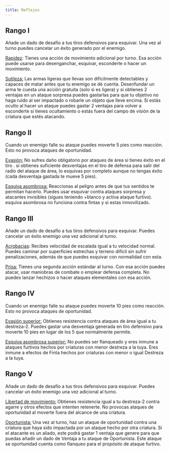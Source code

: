 ```yaml
---
title: Reflejos
---
```


## Rango I

Añade un dado de desafío a tus tiros defensivos para esquivar. Una vez al turno puedes cancelar un éxito generado por el enemigo.

<u>Rapidez</u>: Tienes una acción de movimiento adicional por turno. Esa acción puede usarse para desenganchar, esquivar, esconderte o hacer un movimiento.

<u>Sutileza:</u> Las armas ligeras que llevas son difícilmente detectables y capaces de matar antes que tu enemigo se dé cuenta. Desenfundar un arma te cuesta una acción gratuita (solo si es ligera) y si obtienes 2 ventajas en un ataque sorpresa puedes gastarlas para que tu objetivo no haga ruido al ser impactado o robarle un objeto que lleve encima. Si estás oculto al hacer un  ataque puedes gastar 2 ventajas para volver a esconderte si tienes ocultamiento o estás fuera del campo de visión de la criatura que estés atacando.

## Rango II

Cuando un enemigo falle su ataque puedes moverte 5 pies como reacción. Esto no provoca ataques de oportunidad.

<u>Evasión:</u> No sufres daño obligatorio por ataques de área si tienes éxito en el tiro . si obtienes suficiente desventajas en el tiro de defensa para salir del radio del ataque de área, lo esquivas por completo aunque no tengas éxito (cada desventaja gastada te mueve 5 pies).

<u>Esquiva asombrosa:</u> Reaccionas al peligro antes de que tus sentidos te permitan hacerlo. Puedes usar esquivar contra ataques sorpresa y atacantes invisibles (sigues teniendo +blanco y activa ataque furtivo). esquiva asombrosa no funciona contra fintas y si estas inmovilizado.

## Rango III

Añade un dado de desafío a tus tiros defensivos para esquivar. Puedes cancelar un éxito enemigo una vez adicional al turno.

<u>Acrobacias</u>: Recibes velocidad de escalada igual a tu velocidad normal. Puedes caminar por superficies estrechas y terreno difícil sin sufrir penalizaciones, además de que puedes esquivar con normalidad con esta.

<u>Prisa:</u> Tienes una segunda acción estándar al turno. Con esa acción puedes atacar, usar maniobras de combate o emplear defensa completa. No puedes lanzar hechizos o hacer ataques elementales con esa acción.

## Rango IV

Cuando un enemigo falle su ataque puedes moverte 10 pies como reacción. Esto no provoca ataques de oportunidad.

<u>Evasión superior:</u> Obtienes resistencia contra ataques de área igual a tu destreza-2. Puedes gastar una desventaja generada en tiro defensivo para moverte 10 pies en lugar de los 5 que normalmente permite.

<u>Esquiva asombrosa superior:</u> No puedes ser flanqueado y eres inmune a ataques furtivos hechos por criaturas con menor destreza a la tuya. Eres inmune a efectos de Finta hechos por criaturas con menor o igual Destreza a la tuya.

## Rango V

Añade un dado de desafío a tus tiros defensivos para esquivar. Puedes cancelar un éxito enemigo una vez adicional al turno.

<u>Libertad de movimiento:</u> Obtienes resistencia igual a tu destreza-2 contra agarre y otros efectos que intenten retenerte. No provocas ataques de oportunidad al moverte fuera del alcance de una criatura.

<u>Oportunista:</u> Una vez al turno, haz un ataque de oportunidad contra una criatura que haya sido impactada por un ataque hecho por otra criatura. Si el atacante es un aliado, este podrá gastar 1 ventaja que genere para que puedas añadir un dado de Ventaja a tu ataque de Oportunista. Este ataque se oportunidad cuenta como flanqueo para el propósito de ataque furtivo.